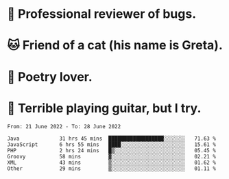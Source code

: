 # 🐛 Professional reviewer of bugs.
# 🐱 Friend of a cat (his name is Greta).
# 📜 Poetry lover.
# 🎸 Terrible playing guitar, but I try.

<!--START_SECTION:waka-->

```text
From: 21 June 2022 - To: 28 June 2022

Java             31 hrs 45 mins  ██████████████████░░░░░░░   71.63 %
JavaScript       6 hrs 55 mins   ████░░░░░░░░░░░░░░░░░░░░░   15.61 %
PHP              2 hrs 24 mins   █▒░░░░░░░░░░░░░░░░░░░░░░░   05.45 %
Groovy           58 mins         ▓░░░░░░░░░░░░░░░░░░░░░░░░   02.21 %
XML              43 mins         ▒░░░░░░░░░░░░░░░░░░░░░░░░   01.62 %
Other            29 mins         ▒░░░░░░░░░░░░░░░░░░░░░░░░   01.11 %
```

<!--END_SECTION:waka-->
